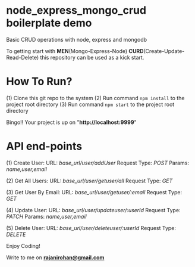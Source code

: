 # node_express_mongo_crud boilerplate demo 
Basic CRUD operations with node, express and mongodb

To getting start with **MEN**(Mongo-Express-Node) **CURD**(Create-Update-Read-Delete) this repository can be used as a kick start. 

# How To Run?

(1) Clone this git repo to the system
(2) Run command `npm install` to the project root directory
(3) Run command `npm start` to the project root directory

Bingo!! Your project is up on "**http://localhost:9999**"

# API end-points

(1) Create User:
    URL: *base_url/user/addUser*
    Request Type: *POST*
    Params: *name,user,email*

(2) Get All Users:
    URL: *base_url/user/getuser/all*
    Request Type: *GET*

(3) Get User By Email:
    URL: *base_url/user/getuser/:email*
    Request Type: *GET*

(4) Update User:
    URL: *base_url/user/updateuser/:userId*
    Request Type: *PATCH*
    Params: *name,user,email*

(5) Delete User:
    URL: *base_url/user/deleteuser/:userId*
    Request Type: *DELETE*

Enjoy Coding!

Write to me on **rajanirohan@gmail.com**   